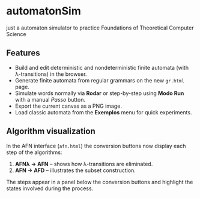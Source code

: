 # automatonSim
just a automaton simulator to practice Foundations of Theoretical Computer Science

## Features

- Build and edit deterministic and nondeterministic finite automata (with λ-transitions) in the browser.
- Generate finite automata from regular grammars on the new `gr.html` page.
- Simulate words normally via **Rodar** or step-by-step using **Modo Run** with a manual *Passo* button.
- Export the current canvas as a PNG image.
- Load classic automata from the **Exemplos** menu for quick experiments.

## Algorithm visualization

In the AFN interface (`afn.html`) the conversion buttons now display each step of the algorithms:

1. **AFNλ → AFN** – shows how λ-transitions are eliminated.
2. **AFN → AFD** – illustrates the subset construction.

The steps appear in a panel below the conversion buttons and highlight the states involved during the process.
